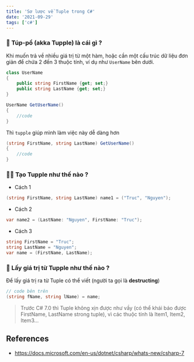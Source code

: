 ```yaml
---
title: 'Sơ lược về Tuple trong C#'
date: '2021-09-29'
tags: ['c#']
---
```


### 🤔 Túp-pồ (akka Tupple) là cái gì ?

Khi muốn trả về nhiều giá trị từ một hàm, hoặc cần một cấu trúc dữ liệu đơn giản để chứa 2 đến 3 thuộc tính, ví dụ như `UserName` bên dưới.

```csharp
class UserName
{
    public string FirstName {get; set;}
    public string LastName {get; set;}
}

UserName GetUserName()
{
    //code
}
```

Thì `tupple` giúp mình làm việc này dễ dàng hơn

```csharp
(string FirstName, string LastName) GetUserName()
{
    //code
}
```

### 🙋‍♂️ Tạo Tupple như thế nào ?

- Cách 1

```csharp
(string FirstName, string LastName) name1 = ("Truc", "Nguyen");
```

- Cách 2

```csharp
var name2 = (LastName: "Nguyen", FirstName: "Truc");
```

- Cách 3

```csharp
string FirstName = "Truc";
string LastName = "Nguyen";
var name = (FirstName, LastName);
```

### 🚀 Lấy giá trị từ Tupple như thế nào ?

Để lấy giá trị ra từ Tuple có thể viết (người ta gọi là **destructing**)

```csharp
// code bên trên
(string fName, string lName) = name;
```

> Trước C# 7.0 thì Tuple không xịn được như vầy (có thể khái báo được FirstName, LastName strong tuple), vì các thuộc tính là Item1, Item2, Item3...

## References

- https://docs.microsoft.com/en-us/dotnet/csharp/whats-new/csharp-7
